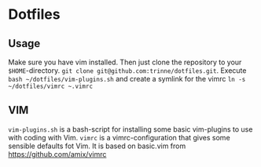 # Dotfiles

## Usage
Make sure you have vim installed. Then just clone the repository to your `$HOME`-directory.
`git clone git@github.com:trinne/dotfiles.git`.
Execute `bash ~/dotfiles/vim-plugins.sh` and create a symlink for the vimrc `ln -s ~/dotfiles/vimrc ~.vimrc`

## VIM
`vim-plugins.sh` is a bash-script for installing some basic vim-plugins to use with coding with Vim.
`vimrc` is a vimrc-configuration that gives some sensible defaults fot Vim. It is based on basic.vim from https://github.com/amix/vimrc
